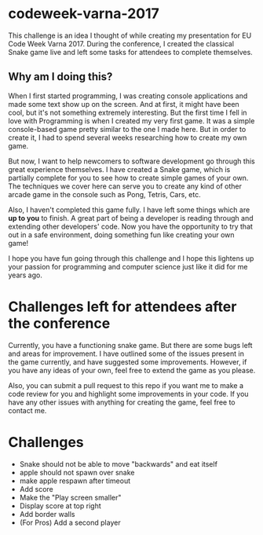 # codeweek-varna-2017
This challenge is an idea I thought of while creating my presentation for EU Code Week Varna 2017.
During the conference, I created the classical Snake game live and left some tasks for attendees to complete themselves.

## Why am I doing this?
When I first started programming, I was creating console applications and made some text show up on the screen. And at first, it might have been cool, but it's not something extremely interesting. But the first time I fell in love with Programming is when I created my very first game. It was a simple console-based game pretty similar to the one I made here. But in order to create it, I had to spend several weeks researching how to create my own game.

But now, I want to help newcomers to software development go through this great experience themselves.
I have created a Snake game, which is partially complete for you to see how to create simple games of your own. The techniques we cover here can serve you to create any kind of other arcade game in the console such as Pong, Tetris, Cars, etc.

Also, I haven't completed this game fully. I have left some things which are **up to you** to finish. A great part of being a developer is reading through and extending other developers' code. Now you have the opportunity to try that out in a safe environment, doing something fun like creating your own game!

I hope you have fun going through this challenge and I hope this lightens up your passion for programming and computer science just like it did for me years ago.

# Challenges left for attendees after the conference
Currently, you have a functioning snake game. But there are some bugs left and areas for improvement. I have outlined some of the issues present in the game currently, and have suggested some improvements. However, if you have any ideas of your own, feel free to extend the game as you please.

Also, you can submit a pull request to this repo if you want me to make a code review for you and highlight some improvements in your code. If you have any other issues with anything for creating the game, feel free to contact me.

# Challenges
* Snake should not be able to move "backwards" and eat itself
* apple should not spawn over snake
* make apple respawn after timeout
* Add score
* Make the "Play screen smaller"
* Display score at top right
* Add border walls
* (For Pros) Add a second player
